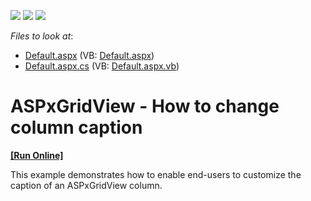 <!-- default badges list -->
![](https://img.shields.io/endpoint?url=https://codecentral.devexpress.com/api/v1/VersionRange/128554665/12.1.7%2B)
[![](https://img.shields.io/badge/Open_in_DevExpress_Support_Center-FF7200?style=flat-square&logo=DevExpress&logoColor=white)](https://supportcenter.devexpress.com/ticket/details/E20050)
[![](https://img.shields.io/badge/📖_How_to_use_DevExpress_Examples-e9f6fc?style=flat-square)](https://docs.devexpress.com/GeneralInformation/403183)
<!-- default badges end -->
<!-- default file list -->
*Files to look at*:

* [Default.aspx](./CS/WebSite/Default.aspx) (VB: [Default.aspx](./VB/WebSite/Default.aspx))
* [Default.aspx.cs](./CS/WebSite/Default.aspx.cs) (VB: [Default.aspx.vb](./VB/WebSite/Default.aspx.vb))
<!-- default file list end -->
# ASPxGridView - How to change column caption
<!-- run online -->
**[[Run Online]](https://codecentral.devexpress.com/e20050/)**
<!-- run online end -->


<p>This example demonstrates how to enable end-users to customize the caption of an ASPxGridView column.  </p>

<br/>


